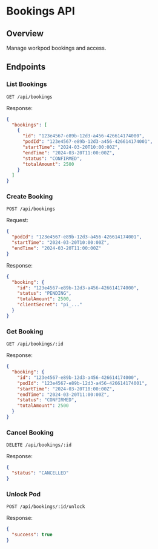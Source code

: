 # Bookings API

## Overview
Manage workpod bookings and access.

## Endpoints

### List Bookings
`GET /api/bookings`

Response:
```json
{
  "bookings": [
    {
      "id": "123e4567-e89b-12d3-a456-426614174000",
      "podId": "123e4567-e89b-12d3-a456-426614174001",
      "startTime": "2024-03-20T10:00:00Z",
      "endTime": "2024-03-20T11:00:00Z",
      "status": "CONFIRMED",
      "totalAmount": 2500
    }
  ]
}
```

### Create Booking
`POST /api/bookings`

Request:
```json
{
  "podId": "123e4567-e89b-12d3-a456-426614174001",
  "startTime": "2024-03-20T10:00:00Z",
  "endTime": "2024-03-20T11:00:00Z"
}
```

Response:
```json
{
  "booking": {
    "id": "123e4567-e89b-12d3-a456-426614174000",
    "status": "PENDING",
    "totalAmount": 2500,
    "clientSecret": "pi_..."
  }
}
```

### Get Booking
`GET /api/bookings/:id`

Response:
```json
{
  "booking": {
    "id": "123e4567-e89b-12d3-a456-426614174000",
    "podId": "123e4567-e89b-12d3-a456-426614174001",
    "startTime": "2024-03-20T10:00:00Z",
    "endTime": "2024-03-20T11:00:00Z",
    "status": "CONFIRMED",
    "totalAmount": 2500
  }
}
```

### Cancel Booking
`DELETE /api/bookings/:id`

Response:
```json
{
  "status": "CANCELLED"
}
```

### Unlock Pod
`POST /api/bookings/:id/unlock`

Response:
```json
{
  "success": true
}
```

